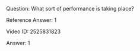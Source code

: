 Question: What sort of performance is taking place?

Reference Answer: 1

Video ID: 2525831823

Answer: 1

